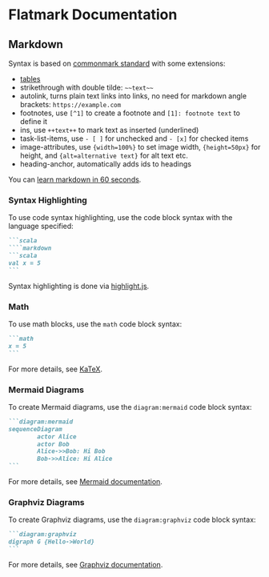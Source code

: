 
# Flatmark Documentation


## Markdown
Syntax is based on [commonmark standard](https://commonmark.org/help/) with some extensions:
- [tables](https://docs.github.com/en/get-started/writing-on-github/working-with-advanced-formatting/organizing-information-with-tables#creating-a-table)
- strikethrough with double tilde: `~~text~~`
- autolink, turns plain text links into links, no need for markdown angle brackets: `https://example.com`
- footnotes, use `[^1]` to create a footnote and `[1]: footnote text` to define it
- ins, use `++text++` to mark text as inserted (underlined)
- task-list-items, use `- [ ]` for unchecked and `- [x]` for checked items
- image-attributes, use `{width=100%}` to set image width, `{height=50px}` for height, and `{alt=alternative text}` for alt text etc.
- heading-anchor, automatically adds ids to headings

You can [learn markdown in 60 seconds](https://commonmark.org/help//).

### Syntax Highlighting

To use code syntax highlighting, use the code block syntax with the language specified:

````markdown
```scala
````markdown
```scala
val x = 5
```
````

Syntax highlighting is done via [highlight.js](https://highlightjs.org/).

### Math

To use math blocks, use the `math` code block syntax:
````markdown
```math
x = 5
```
````

For more details, see [KaTeX](https://katex.org/).

### Mermaid Diagrams

To create Mermaid diagrams, use the `diagram:mermaid` code block syntax:

````markdown
```diagram:mermaid
sequenceDiagram
        actor Alice
        actor Bob
        Alice->>Bob: Hi Bob
        Bob->>Alice: Hi Alice
```
````

For more details, see [Mermaid documentation](https://mermaid-js.github.io/mermaid/#/).

### Graphviz Diagrams

To create Graphviz diagrams, use the `diagram:graphviz` code block syntax:

````markdown
```diagram:graphviz
digraph G {Hello->World}
```
````

For more details, see [Graphviz documentation](https://graphviz.org/documentation/).






